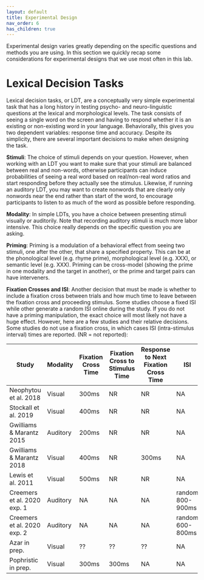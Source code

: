 ```yaml
---
layout: default
title: Experimental Design
nav_order: 6
has_children: true
---
```


Experimental design varies greatly depending on the specific questions and methods you are using. In this section we quickly recap some considerations for experimental designs that we use most often in this lab. 


# Lexical Decision Tasks

Lexical decision tasks, or LDT, are a conceptually very simple experimental task that has a long history in testing psycho- and neuro-linguistic questions at the lexical and morphological levels. The task consists of seeing a single word on the screen and having to respond whether it is an existing or non-existing word in your language. Behaviorally, this gives you two dependent variables: response time and accuracy. Despite its simplicity, there are several important decisions to make when designing the task. 

**Stimuli**: The choice of stimuli depends on your question. However, when working with an LDT you want to make sure that your stimuli are balanced between real and non-words, otherwise participants can induce probabilities of seeing a real word based on real/non-real word ratios and start responding before they actually see the stimulus. Likewise, if running an auditory LDT, you may want to create nonwords that are clearly only nonwords near the end rather than start of the word, to encourage participants to listen to as much of the word as possible before responding. 

**Modality**: In simple LDTs, you have a choice between presenting stimuli visually or auditorily. Note that recording auditory stimuli is much more labor intensive. This choice really depends on the specific question you are asking. 

**Priming**: Priming is a modulation of a behavioral effect from seeing two stimuli, one after the other, that share a specified property. This can be at the phonological level (e.g. rhyme prime), morphological level (e.g. XXX), or semantic level (e.g. XXX). Priming can be cross-model (showing the prime in one modality and the target in another), or the prime and target pairs can have interveners. 

**Fixation Crosses and ISI**: Another decision that must be made is whether to include a fixation cross between trials and how much time to leave between the fixation cross and proceeding stimulus. Some studies choose a fixed ISI while other generate a random ISI online during the study. If you do not have a priming manipulation, the exact choice will most likely not have a huge effect. However, here are a few studies and their relative decisions. Some studies do not use a fixation cross, in which cases ISI (intra-stimulus interval) times are reported. (NR = not reported): 

| Study | Modality |Fixation Cross Time | Fixation Cross to Stimulus Time |Response to Next Fixation Cross Time| ISI |
|-------|-----|---------------------|---------------------------------|-----|-----|
|Neophytou et al. 2018|Visual|300ms|NR|NR|NA|
|Stockall et al. 2019|Visual|400ms|NR|NR|NA|
|Gwilliams & Marantz 2015|Auditory|200ms|NR|NR|NA|
|Gwilliams & Marantz 2018|Visual|400ms|NR|300ms|NA|
|Lewis et al. 2011|Visual|500ms|NR|NR|NA|
|Creemers et al. 2020 exp. 1|Auditory|NA|NA|NA|random 800-900ms|
|Creemers et al. 2020 exp. 2|Auditory|NA|NA|NA|random 600-800ms|
|Azar in prep.|Visual|??|??|??|NA|
|Pophristic in prep.|Visual|300ms|300ms|NA|NA|
